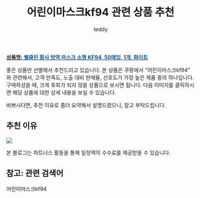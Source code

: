 ﻿---
layout: post
title:  "어린이마스크kf94 관련 상품 추천"
author: teddy
categories: [ 가구/인테리어 ]
tags: [어린이마스크kf94]
image: https://static.coupangcdn.com/image/retail/images/1244441858114750-f2791149-f9ee-4f4f-ab4a-78c8882f5e2f.jpg 
description: "쿠팡에서 어린이마스크kf94 관련 상품으로 가장 고객 선호도가 높은 제품 중 하나입니다."
---

<a href="https://link.coupang.com/re/AFFSDP?lptag=AF3256674&pageKey=1762427119&itemId=3001684939&vendorItemId=70989930098&traceid=V0-153-ad604273fa6b4d3a&requestid=20221226225019483235333"><b>상품명: <font color='#01579B'>웰클린 황사 방역 마스크 소형 KF94, 50매입, 1개, 화이트</font></b></a>

좋은 상품만 선별해서 추천드리고 있습니다.
본 상품은 쿠팡에서 "어린이마스크kf94" 와 관련해서, 고객 만족도, 노출 대비 판매율, 선호도가 가장 높은 제품 중의 하나입니다.
구매하셨을 때, 크게 후회가 되지 않을 상품으로 보시면 됩니다. 
다음 이미지를 클릭하시면 해당 상품에 대한 상세 내용을 보실 수 있습니다.

바쁘시다면, 추천 이유로 좀더 요약해서 설명드렸으니, 참고 부탁드립니다.

## 추천 이유 

<a href="https://link.coupang.com/re/AFFSDP?lptag=AF3256674&pageKey=1762427119&itemId=3001684939&vendorItemId=70989930098&traceid=V0-153-ad604273fa6b4d3a&requestid=20221226225019483235333"><img src="https://thumbnail7.coupangcdn.com/thumbnails/remote/q89/image/retail/images/962388789849698-efc88bb1-13a4-4416-ad6d-fa509cc47222.jpg"></a> 

본 블로그는 파트너스 활동을 통해 일정액의 수수료를 제공받을 수 있습니다.

## 참고: 관련 검색어    
어린이마스크kf94